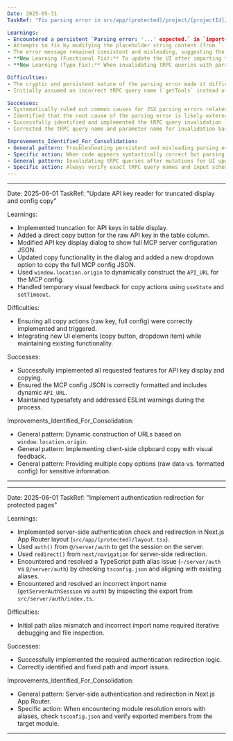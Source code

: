 ```yaml
---
Date: 2025-05-31
TaskRef: "Fix parsing error in src/app/(protected)/project/[projectId]/_components/import-tools-dialog.tsx"

Learnings:
- Encountered a persistent `Parsing error: '...' expected.` in `import-tools-dialog.tsx` related to the `Textarea` component's `placeholder` prop.
- Attempts to fix by modifying the placeholder string content (from `...` to "some prompt content" to "example prompt"), moving the string to a variable, and explicitly listing `react-hook-form`'s `field` properties instead of using the spread operator `{field}` were unsuccessful.
- The error message remained consistent and misleading, suggesting the issue is not a code bug within the file but rather an environmental parsing problem (e.g., ESLint, TypeScript, or Babel/SWC configuration/version incompatibility).
- **New Learning (Functional Fix):** To update the UI after importing tools, it's necessary to invalidate the relevant tRPC query cache. The correct query to invalidate for tools by project ID was found to be `utils.tool.getByProjectId.invalidate()`.
- **New Learning (Typo Fix):** When invalidating tRPC queries with parameters, the property names in the invalidation object must exactly match the input schema of the tRPC procedure (e.g., `project_id` instead of `projectId`).

Difficulties:
- The cryptic and persistent nature of the parsing error made it difficult to diagnose and resolve through direct code modifications. The error message did not accurately reflect the actual syntax issue, leading to multiple failed attempts at fixing the string literal.
- Initially assumed an incorrect tRPC query name (`getTools` instead of `getByProjectId`) and an incorrect parameter name (`projectId` instead of `project_id`), requiring further investigation of the tRPC router definition.

Successes:
- Systematically ruled out common causes for JSX parsing errors related to string literals and prop spreading.
- Identified that the root cause of the parsing error is likely external to the file's content, residing in the project's tooling configuration.
- Successfully identified and implemented the tRPC query invalidation logic to refresh the tool list after import.
- Corrected the tRPC query name and parameter name for invalidation based on the router definition.

Improvements_Identified_For_Consolidation:
- General pattern: Troubleshooting persistent and misleading parsing errors in JSX/TSX.
- Specific action: When code appears syntactically correct but parsing errors persist, investigate ESLint, TypeScript, or Babel/SWC configurations.
- General pattern: Invalidating tRPC queries after mutations for UI updates.
- Specific action: Always verify exact tRPC query names and input schema property names from router definitions when invalidating queries.
---
```


---

Date: 2025-06-01
TaskRef: "Update API key reader for truncated display and config copy"

Learnings:

- Implemented truncation for API keys in table display.
- Added a direct copy button for the raw API key in the table column.
- Modified API key display dialog to show full MCP server configuration JSON.
- Updated copy functionality in the dialog and added a new dropdown option to copy the full MCP config JSON.
- Used `window.location.origin` to dynamically construct the `API_URL` for the MCP config.
- Handled temporary visual feedback for copy actions using `useState` and `setTimeout`.

Difficulties:

- Ensuring all copy actions (raw key, full config) were correctly implemented and triggered.
- Integrating new UI elements (copy button, dropdown item) while maintaining existing functionality.

Successes:

- Successfully implemented all requested features for API key display and copying.
- Ensured the MCP config JSON is correctly formatted and includes dynamic `API_URL`.
- Maintained typesafety and addressed ESLint warnings during the process.

Improvements_Identified_For_Consolidation:

- General pattern: Dynamic construction of URLs based on `window.location.origin`.
- General pattern: Implementing client-side clipboard copy with visual feedback.
- General pattern: Providing multiple copy options (raw data vs. formatted config) for sensitive information.

---

---

Date: 2025-06-01
TaskRef: "Implement authentication redirection for protected pages"

Learnings:

- Implemented server-side authentication check and redirection in Next.js App Router layout (`src/app/(protected)/layout.tsx`).
- Used `auth()` from `@/server/auth` to get the session on the server.
- Used `redirect()` from `next/navigation` for server-side redirection.
- Encountered and resolved a TypeScript path alias issue (`~/server/auth` vs `@/server/auth`) by checking `tsconfig.json` and aligning with existing aliases.
- Encountered and resolved an incorrect import name (`getServerAuthSession` vs `auth`) by inspecting the export from `src/server/auth/index.ts`.

Difficulties:

- Initial path alias mismatch and incorrect import name required iterative debugging and file inspection.

Successes:

- Successfully implemented the required authentication redirection logic.
- Correctly identified and fixed path and import issues.

Improvements_Identified_For_Consolidation:

- General pattern: Server-side authentication and redirection in Next.js App Router.
- Specific action: When encountering module resolution errors with aliases, check `tsconfig.json` and verify exported members from the target module.

---
